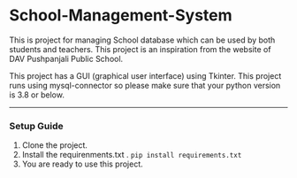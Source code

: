 # School-Management-System
This is project for managing School database which can be used by both students and teachers. This project is an inspiration from the website of DAV Pushpanjali Public School.

This project has a GUI (graphical user interface) using Tkinter. This project runs using mysql-connector so please make sure that your python version is 3.8 or below.

---
### Setup Guide
1. Clone the project.
2. Install the requirenments.txt .
    `pip install requirements.txt`
3. You are ready to use this project.
